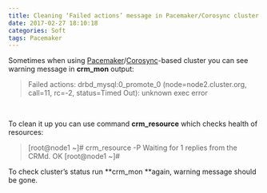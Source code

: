 ```yaml
---
title: Cleaning ‘Failed actions’ message in Pacemaker/Corosync cluster setup
date: 2017-02-27 18:10:18
categories: Soft
tags: Pacemaker
---
```


Sometimes when using [Pacemaker](http://www.clusterlabs.org/)/[Corosync](http://www.corosync.org/doku.php?id=welcome)-based cluster you can see warning message in **crm_mon** output:

> Failed actions:
> drbd_mysql:0_promote_0 (node=node2.cluster.org, call=11, rc=-2, status=Timed Out): unknown exec error

﻿

To clean it up you can use command **crm_resource** which checks health of resources:

> [root@node1 ~]# crm_resource -P
> Waiting for 1 replies from the CRMd. OK
> [root@node1 ~]#

To check cluster’s status run **crm_mon **again, warning message should be gone.